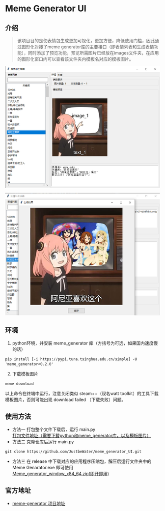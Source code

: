 # Meme Generator UI 
## 介绍
>该项目目的是使表情包生成更加可视化，更加方便，降低使用门槛，因此通过图形化对接了meme generator库的主要接口（即表情列表和生成表情功能），同时添加了预览功能，预览所需图片已经放在images文件夹，在应用的图形化窗口内可以查看该文件夹内模板名对应的模板图片。

![界面展示图片1](other/show_1.png "界面展示图片1")  
  
![界面展示图片2](other/show_2.png "界面展示图片2")
## 环境
1. python环境，并安装 meme_generator 库（方括号为可选，如果国内速度慢的话）
```
pip install [-i https://pypi.tuna.tsinghua.edu.cn/simple] -U 'meme_generator<0.2.0'
```
2. 下载模板图片 
```
meme download
```
以上命令在终端中运行，注意关闭类似 steam++（现名watt toolkit）的工具下载模板图片，否则可能出现 download failed （下载失败）问题。
## 使用方法
+ 方法一 打包整个文件下载后，运行 main.py  
[打包文件地址（需要下载python和meme_generator库，以及模板图片）](https://github.com/JustbeWater/meme_generator_UI/archive/refs/tags/v1.0.0.zip)
+ 方法二 克隆仓库后运行 main.py
```
git clone https://github.com/JustbeWater/meme_generator_UI.git
```
+ 方法三 在 release 中下载对应的应用程序压缩包，解压后运行文件夹中的 Meme Genarator.exe 即可使用  
[Meme_generator_window_x84_64.zip(即开即用)](https://github.com/JustbeWater/meme_generator_UI/releases/download/v1.0.0/Meme_generator_window_x84_64.zip)
## 官方地址
+ [meme-generator 项目地址](https://github.com/MemeCrafters/meme-generator)
